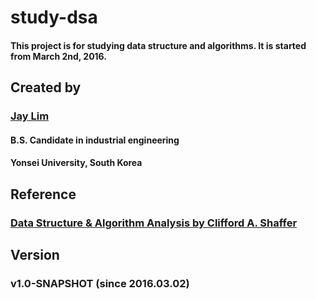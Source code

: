 # study-dsa

#### This project is for studying data structure and algorithms. It is started from March 2nd, 2016.

Created by
----------
### [Jay Lim](https://github.com/jisunglim)

#### B.S. Candidate in industrial engineering
#### Yonsei University, South Korea

Reference
---------
### [Data Structure & Algorithm Analysis by Clifford A. Shaffer](https://people.cs.vt.edu/shaffer/Book/ "DSA by C. A. Shaffer")

Version
-------
### v1.0-SNAPSHOT (since 2016.03.02)